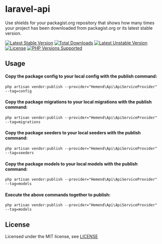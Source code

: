 # laravel-api
Use shields for your packagist.org repository that shows how many times your project has been downloaded from packagist.org or its latest stable version.

[![Latest Stable Version](http://poser.pugx.org/hemend/laravel-api/v)](https://packagist.org/packages/hemend/laravel-api)
[![Total Downloads](http://poser.pugx.org/hemend/laravel-api/downloads)](https://packagist.org/packages/hemend/laravel-api)
[![Latest Unstable Version](http://poser.pugx.org/hemend/laravel-api/v/unstable)](https://packagist.org/packages/hemend/laravel-api)
[![License](http://poser.pugx.org/hemend/laravel-api/license)](https://packagist.org/packages/hemend/laravel-api)
<a href="#tada-php-support" title="PHP Versions Supported"><img alt="PHP Versions Supported" src="https://img.shields.io/badge/php->=7.4-777bb3.svg?logoColor=white&labelColor=555555"></a>
<!-- [![PHP Version Require](http://poser.pugx.org/hemend/laravel-api/require/php)](https://packagist.org/packages/hemend/laravel-api) -->

## Usage

#### Copy the package config to your local config with the publish command:

```shell
php artisan vendor:publish --provider="Hemend\Api\ApiServiceProvider" --tag=config
```

#### Copy the package migrations to your local migrations with the publish command:

```shell
php artisan vendor:publish --provider="Hemend\Api\ApiServiceProvider" --tag=migrations
```

#### Copy the package seeders to your local seeders with the publish command:

```shell
php artisan vendor:publish --provider="Hemend\Api\ApiServiceProvider" --tag=seeders
```

#### Copy the package models to your local models with the publish command:

```shell
php artisan vendor:publish --provider="Hemend\Api\ApiServiceProvider" --tag=models
```

#### Execute the above commands together to publish:

```shell
php artisan vendor:publish --provider="Hemend\Api\ApiServiceProvider" --tag=models
```

## License

Licensed under the MIT license, see [LICENSE](LICENSE)